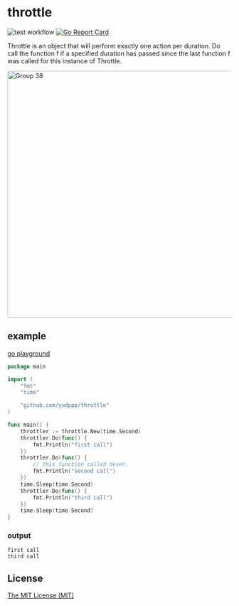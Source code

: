 # throttle

![test workflow](https://github.com/yudppp/throttle/actions/workflows/test.yml/badge.svg)
[![Go Report Card](https://goreportcard.com/badge/github.com/yudppp/throttle)](https://goreportcard.com/report/github.com/yudppp/throttle)

Throttle is an object that will perform exactly one action per duration.
Do call the function f if a specified duration has passed since the last function f was called for this instance of Throttle.

<img width="555" alt="Group 38" src="https://user-images.githubusercontent.com/4619802/130442984-a4eea804-a52d-46d5-83b0-9f55d62760a2.png">


## example

[go playground](https://play.golang.org/p/lV2kkaqklTV)

```go
package main

import (
	"fmt"
	"time"

	"github.com/yudppp/throttle"
)

func main() {
	throttler := throttle.New(time.Second)
	throttler.Do(func() {
		fmt.Println("first call")
	})
	throttler.Do(func() {
		// this function called never.
		fmt.Println("second call")
	})
	time.Sleep(time.Second)
	throttler.Do(func() {
		fmt.Println("third call")
	})
	time.Sleep(time.Second)
}
```

### output

```
first call
third call
```



## License

[The MIT License (MIT)](https://github.com/yudppp/throttle/blob/master/LICENSE)
